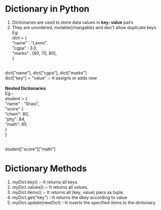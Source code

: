 # Dictionary in Python

1. Dictionaries are used to store data values in  <b>key: value</b> pairs
2. They are unordered, mutable(changable) and don't allow duplicate keys<br>
 Eg:<br>
 dict = {<br>
   </t> "name" : "Laxmi", <br>
  </t>  "cgpa" : 3.0, <br>
   </t> "marks" : [60, 70, 80], <br>
 }<br><br>

 dict["name"], dict["cgpa"], dict["marks"]<br>
dict["key"] = "value" :- It assigns or adds new <br><br>
<b>Nested Dictionaries</b><br>
Eg:-<br>
student = {<br>
   </t> "name" : "Shasi",<br>
    </t>"score" {<br>
      </t></t>"chem": 80,<br>
        </t></t>"phy": 84,<br>
       </t></t> "math": 95<br>
   </t> }<br>
}<br><br>

student["score"]["math"]

# Dictionary Methods

1. myDict.key() :- it returns all keys.
2. myDict.values() :- It returns all values.
3. myDict.items() :- It returns all (key, value) pairs as tuple.
4. myDict.get("key") :-It returns the dkey according to value
5. myDict.update(newDict) :-It inserts the specified items to the dictionary